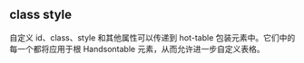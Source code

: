 ## class style
自定义 id、class、style 和其他属性可以传递到 hot-table 包装元素中。它们中的每一个都将应用于根 Handsontable 元素，从而允许进一步自定义表格。
<!-- <hot-table :id="id" :class="className" :style="style" :settings="hotSettings"></hot-table> -->

